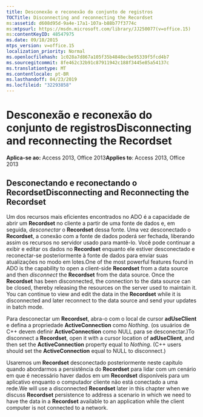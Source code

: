 ```yaml
---
title: Desconexão e reconexão do conjunto de registros
TOCTitle: Disconnecting and reconnecting the Recordset
ms:assetid: d608d95d-9a4e-17a1-107a-b88b77f3774c
ms:mtpsurl: https://msdn.microsoft.com/library/JJ250077(v=office.15)
ms:contentKeyID: 48547975
ms.date: 09/18/2015
mtps_version: v=office.15
localization_priority: Normal
ms.openlocfilehash: 1c028a7d867a105f35b4848ecbe95339f5fcd4b7
ms.sourcegitcommit: 8fe462c32b91c87911942c188f3445e85a54137c
ms.translationtype: MT
ms.contentlocale: pt-BR
ms.lasthandoff: 04/23/2019
ms.locfileid: "32293858"
---
```

# <a name="disconnecting-and-reconnecting-the-recordset"></a><span data-ttu-id="f31ff-102">Desconexão e reconexão do conjunto de registros</span><span class="sxs-lookup"><span data-stu-id="f31ff-102">Disconnecting and reconnecting the Recordset</span></span>


<span data-ttu-id="f31ff-103">**Aplica-se ao:** Access 2013, Office 2013</span><span class="sxs-lookup"><span data-stu-id="f31ff-103">**Applies to**: Access 2013, Office 2013</span></span>

## <a name="disconnecting-and-reconnecting-the-recordset"></a><span data-ttu-id="f31ff-104">Desconectando e reconectando o Recordset</span><span class="sxs-lookup"><span data-stu-id="f31ff-104">Disconnecting and Reconnecting the Recordset</span></span>

<span data-ttu-id="f31ff-p101">Um dos recursos mais eficientes encontrados no ADO é a capacidade de abrir um **Recordset** no cliente a partir de uma fonte de dados e, em seguida, *desconectar* o **Recordset** dessa fonte. Uma vez desconectado o **Recordset**, a conexão com a fonte de dados poderá ser fechada, liberando assim os recursos no servidor usado para mantê-lo. Você pode continuar a exibir e editar os dados no **Recordset** enquanto ele estiver desconectado e reconectar-se posteriormente à fonte de dados para enviar suas atualizações no modo em lotes.</span><span class="sxs-lookup"><span data-stu-id="f31ff-p101">One of the most powerful features found in ADO is the capability to open a client-side **Recordset** from a data source and then *disconnect* the **Recordset** from the data source. Once the **Recordset** has been disconnected, the connection to the data source can be closed, thereby releasing the resources on the server used to maintain it. You can continue to view and edit the data in the **Recordset** while it is disconnected and later reconnect to the data source and send your updates in batch mode.</span></span>

<span data-ttu-id="f31ff-p102">Para desconectar um **Recordset**, abra-o com o local de cursor **adUseClient** e defina a propriedade **ActiveConnection** como *Nothing*. (os usuários de C++ devem definir **ActiveConnection** como NULL para se desconectar.)</span><span class="sxs-lookup"><span data-stu-id="f31ff-p102">To disconnect a **Recordset**, open it with a cursor location of **adUseClient**, and then set the **ActiveConnection** property equal to *Nothing*. (C++ users should set the **ActiveConnection** equal to NULL to disconnect.)</span></span>

<span data-ttu-id="f31ff-110">Usaremos um **Recordset** desconectado posteriormente neste capítulo quando abordarmos a persistência do **Recordset** para lidar com um cenário em que é necessário haver dados em um **Recordset** disponíveis para um aplicativo enquanto o computador cliente não está conectado a uma rede.</span><span class="sxs-lookup"><span data-stu-id="f31ff-110">We will use a disconnected **Recordset** later in this chapter when we discuss **Recordset** persistence to address a scenario in which we need to have the data in a **Recordset** available to an application while the client computer is not connected to a network.</span></span>

